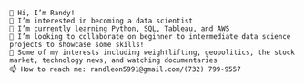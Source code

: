 
    👋 Hi, I’m Randy!
    👀 I’m interested in becoming a data scientist
    🌱 I’m currently learning Python, SQL, Tableau, and AWS
    💞️ I’m looking to collaborate on beginner to intermediate data science projects to showcase some skills!
    👀 Some of my interests including weightlifting, geopolitics, the stock market, technology news, and watching documentaries
    📫 How to reach me: randleon5991@gmail.com/(732) 799-9557

